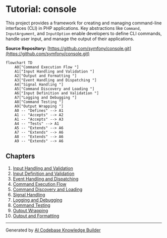 # Tutorial: console

This project provides a framework for creating and managing command-line interfaces (CLI) in PHP applications.
Key abstractions like `Command`, `InputArgument`, and `InputOption` enable developers to define CLI commands,
handle user input, and manage the output of their applications.


**Source Repository:** [https://github.com/symfony/console.git](https://github.com/symfony/console.git)

```mermaid
flowchart TD
    A0["Command Execution Flow "]
    A1["Input Handling and Validation "]
    A2["Output and Formatting "]
    A3["Event Handling and Dispatching "]
    A4["Signal Handling "]
    A5["Command Discovery and Loading "]
    A6["Input Definition and Validation "]
    A7["Logging and Debugging "]
    A8["Command Testing "]
    A9["Output Wrapping "]
    A0 -- "Defines" --> A1
    A1 -- "Accepts" --> A2
    A1 -- "Accepts" --> A3
    A4 -- "Tests" --> A1
    A5 -- "Extends" --> A6
    A7 -- "Extends" --> A6
    A8 -- "Extends" --> A6
    A9 -- "Extends" --> A6
```

## Chapters

1. [Input Handling and Validation
](01_input_handling_and_validation_.md)
2. [Input Definition and Validation
](02_input_definition_and_validation_.md)
3. [Event Handling and Dispatching
](03_event_handling_and_dispatching_.md)
4. [Command Execution Flow
](04_command_execution_flow_.md)
5. [Command Discovery and Loading
](05_command_discovery_and_loading_.md)
6. [Signal Handling
](06_signal_handling_.md)
7. [Logging and Debugging
](07_logging_and_debugging_.md)
8. [Command Testing
](08_command_testing_.md)
9. [Output Wrapping
](09_output_wrapping_.md)
10. [Output and Formatting
](10_output_and_formatting_.md)


---

Generated by [AI Codebase Knowledge Builder](https://github.com/The-Pocket/Tutorial-Codebase-Knowledge)